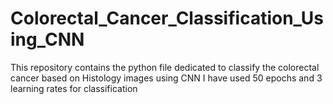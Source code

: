 # Colorectal_Cancer_Classification_Using_CNN
This repository contains the python file dedicated to classify the colorectal cancer based on Histology images using CNN
I have used 50 epochs and 3 learning rates for classification
